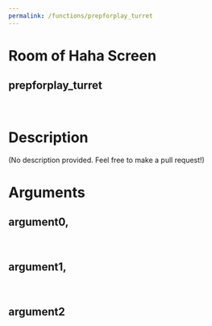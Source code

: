 ```yaml
---
permalink: /functions/prepforplay_turret
---
```

# Room of Haha Screen  
## prepforplay_turret  
&nbsp;  
# Description  
(No description provided. Feel free to make a pull request!) 
&nbsp;  
# Arguments
## argument0, 

&nbsp;  
## argument1, 

&nbsp;  
## argument2

&nbsp;  


